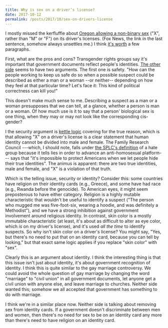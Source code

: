 ```yaml
---
title: Why is sex on a driver’s license?
date: 2017-10-12
permalink: /posts/2017/10/sex-on-drivers-license
---
```


I mostly missed the kerfluffle about [Oregon allowing a non-binary sex](http://www.foxnews.com/auto/2017/06/16/oregon-to-begin-offering-non-gender-option-on-drivers-license.html) ("X", rather than "M" or "F") on its driver's licenses. (Fox News, the link in the last sentence, somehow always unsettles me.) I think [it's worth](https://xkcd.com/386/) a few paragraphs.

First, what are the pros and cons? Transgender rights groups say it's important that government documents reflect people's identities. [The other side](http://www.frc.org/updatearticle/20170510/common-sense) seems to have two arguments. The first one is safety. "How can the people working to keep us safe do so when a possible suspect could be described as either a man or a woman --or neither-- depending on how they feel at that particular time? Let's face it: This kind of political correctness can kill you!"

This doesn't make much sense to me. Describing a suspect as a man or a woman presupposes that we can tell, at a glance, whether a person is man or a woman. Of how much use is it to say that a person' biological sex is one thing, when they may or may not look like the corresponding cis-gender?

I the security argument is [kettle logic](https://en.wikipedia.org/wiki/Kettle_logic) covering for the true reason, which is that allowing "X" on a driver's license is a clear statement that human identity cannot be divided into male and female. The Family Research Council ---which, I should note, falls under [the SPLC's definition](https://www.splcenter.org/fighting-hate/extremist-files/group/family-research-council) of a hate group because it tells lies in order to advance an anti-homosexual platform--- says that "it's impossible to protect Americans when we let people hide their true identities". The animus is apparent: there are two true identities, male and female, and "X" is a violation of that truth.

Which is the telling issue, security or identity? Consider this: some countries have religion on their identity cards (e.g., Greece), and some have had race (e.g., Rwanda before the genocide). To American eyes, it might seem preposterous to have either category. Religion is a highly mutable characteristic that wouldn't be useful to identify a suspect ("The person who mugged me was five-foot-six, wearing a hoodie, and was definitely a Methodist"), and we have a strong inhibition against government involvement around religious identity. In contrast, skin color is a mostly immutable characteristic (at least, it's about as difficult to alter as eye color, which *is* on my driver's license), and it's used *all the time* to identify suspects. So why isn't skin color on a driver's license? You might say, "Yes, but there's no need to put that on an identity card, because you can tell by looking," but that exact same logic applies if you replace "skin color" with "sex".

Clearly this is an argument about identity. I think the interesting thing is that this issue isn't just about identity, it's about government recognition of identity. I think this is quite similar to the gay marriage controversy. We could avoid the whole question of gay marriage by changing the word "marriage" to "civil union" in all government documents, let anyone get a civil union with anyone else, and leave marriage to churches. Neither side wanted this; somehow we all accepted that government has something to do with marriage.

I think we're in a similar place now. Neither side is talking about removing sex from identity cards. If a government doesn't discriminate between men and women, then there's no need for sex to be on an identity card any more than there's need to have religion on an identity card.
